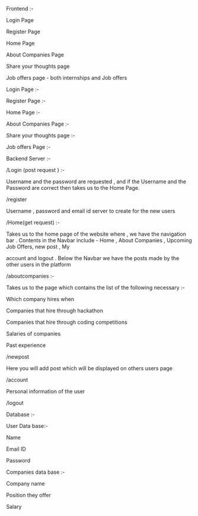 Frontend :-


Login Page


Register Page


Home Page 


About Companies Page


Share your thoughts page


Job offers page - both internships and Job offers



Login Page :- 


Register Page :-


Home Page :-


About Companies Page :-


Share your thoughts page :-


Job offers Page :-





Backend Server :- 



/Login (post request ) :-


  Username and the password are requested , and if the Username and the Password are correct then takes us to the Home Page.
  
  

/register


 Username , password and email id server to create for the new users
 
 

/Home(get request) :-


 Takes us to the home page of the website where , we have the navigation bar . Contents in the Navbar include - Home , About Companies , Upcoming Job Offers, new post , My 
 
 

account and logout . Below the Navbar we have the posts made by the other users in the platform


/aboutcompanies :-


 Takes us to the page which contains the list of the following necessary :-
 
 
Which company hires when 


Companies that hire through hackathon


Companies that hire through coding competitions 


Salaries of companies 


Past experience 




/newpost


Here you will add post which will be displayed on others users page



/account 


Personal information of the user 



/logout 




Database :- 



User Data base:- 


Name 


Email ID


Password



Companies data base :-


Company name


Position they offer


Salary


